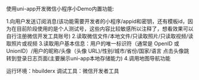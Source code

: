 使用uni-app开发微信小程序小Demo内置功能:

1.向用户发送订阅消息(该功能需要开发者的小程序/appid和密钥，还有模板id，因为在目前阶段使用的是个人测试号，这些内容比较敏感所以注释了，想看效果可以自行注册微信开发工具账号)
2.读取微信文件/本地文件/只读取照片/只读取视频/读取照片或视频
3.读取用户基本信息：用户的唯一标识符（通常是 OpenID 或 UnionID）/用户的昵称/头像（头像 URL)/性别/城市/省份/国家/语言
点击头像跳转到登录日志页面(主要展示uni-app本地存储能力)
4.调用地图导航功能

运行环境：hbuilderx
调试工具：微信开发者工具
